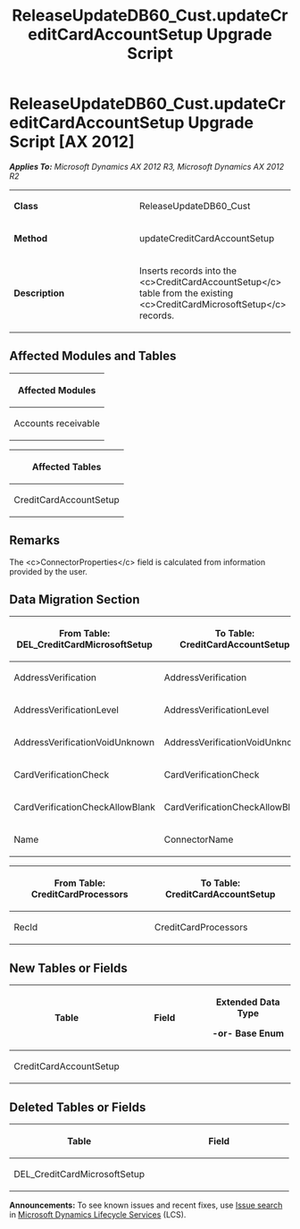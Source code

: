 ﻿---
title: ReleaseUpdateDB60_Cust.updateCreditCardAccountSetup Upgrade Script
TOCTitle: ReleaseUpdateDB60_Cust.updateCreditCardAccountSetup Upgrade Script
ms:assetid: 586b90fc-112b-e4b2-1c13-641c00857364
ms:mtpsurl: https://msdn.microsoft.com/en-us/library/JJ736255(v=AX.60)
ms:contentKeyID: 49708430
ms.date: 05/18/2015
mtps_version: v=AX.60
---

# ReleaseUpdateDB60\_Cust.updateCreditCardAccountSetup Upgrade Script [AX 2012]


_**Applies To:** Microsoft Dynamics AX 2012 R3, Microsoft Dynamics AX 2012 R2_

<table>
<colgroup>
<col style="width: 50%" />
<col style="width: 50%" />
</colgroup>
<tbody>
<tr class="odd">
<td><p><strong>Class</strong></p></td>
<td><p>ReleaseUpdateDB60_Cust</p></td>
</tr>
<tr class="even">
<td><p><strong>Method</strong></p></td>
<td><p>updateCreditCardAccountSetup</p></td>
</tr>
<tr class="odd">
<td><p><strong>Description</strong></p></td>
<td><p>Inserts records into the &lt;c&gt;CreditCardAccountSetup&lt;/c&gt; table from the existing &lt;c&gt;CreditCardMicrosoftSetup&lt;/c&gt; records.</p></td>
</tr>
</tbody>
</table>


## Affected Modules and Tables

<table>
<colgroup>
<col style="width: 100%" />
</colgroup>
<thead>
<tr class="header">
<th><p>Affected Modules</p></th>
</tr>
</thead>
<tbody>
<tr class="odd">
<td><p>Accounts receivable</p></td>
</tr>
</tbody>
</table>


<table>
<colgroup>
<col style="width: 100%" />
</colgroup>
<thead>
<tr class="header">
<th><p>Affected Tables</p></th>
</tr>
</thead>
<tbody>
<tr class="odd">
<td><p>CreditCardAccountSetup</p></td>
</tr>
</tbody>
</table>


## Remarks

The \<c\>ConnectorProperties\</c\> field is calculated from information provided by the user.

## Data Migration Section

<table>
<colgroup>
<col style="width: 50%" />
<col style="width: 50%" />
</colgroup>
<thead>
<tr class="header">
<th><p>From Table: DEL_CreditCardMicrosoftSetup</p></th>
<th><p>To Table: CreditCardAccountSetup</p></th>
</tr>
</thead>
<tbody>
<tr class="odd">
<td><p>AddressVerification</p></td>
<td><p>AddressVerification</p></td>
</tr>
<tr class="even">
<td><p>AddressVerificationLevel</p></td>
<td><p>AddressVerificationLevel</p></td>
</tr>
<tr class="odd">
<td><p>AddressVerificationVoidUnknown</p></td>
<td><p>AddressVerificationVoidUnknown</p></td>
</tr>
<tr class="even">
<td><p>CardVerificationCheck</p></td>
<td><p>CardVerificationCheck</p></td>
</tr>
<tr class="odd">
<td><p>CardVerificationCheckAllowBlank</p></td>
<td><p>CardVerificationCheckAllowBlank</p></td>
</tr>
<tr class="even">
<td><p>Name</p></td>
<td><p>ConnectorName</p></td>
</tr>
</tbody>
</table>


<table>
<colgroup>
<col style="width: 50%" />
<col style="width: 50%" />
</colgroup>
<thead>
<tr class="header">
<th><p>From Table: CreditCardProcessors</p></th>
<th><p>To Table: CreditCardAccountSetup</p></th>
</tr>
</thead>
<tbody>
<tr class="odd">
<td><p>RecId</p></td>
<td><p>CreditCardProcessors</p></td>
</tr>
</tbody>
</table>


## New Tables or Fields

<table>
<colgroup>
<col style="width: 33%" />
<col style="width: 33%" />
<col style="width: 33%" />
</colgroup>
<thead>
<tr class="header">
<th><p>Table</p></th>
<th><p>Field</p></th>
<th><p>Extended Data Type</p>
<p>-or- Base Enum</p></th>
</tr>
</thead>
<tbody>
<tr class="odd">
<td><p>CreditCardAccountSetup</p></td>
<td><p></p></td>
<td><p></p></td>
</tr>
</tbody>
</table>


## Deleted Tables or Fields

<table>
<colgroup>
<col style="width: 50%" />
<col style="width: 50%" />
</colgroup>
<thead>
<tr class="header">
<th><p>Table</p></th>
<th><p>Field</p></th>
</tr>
</thead>
<tbody>
<tr class="odd">
<td><p>DEL_CreditCardMicrosoftSetup</p></td>
<td><p></p></td>
</tr>
</tbody>
</table>

  
**Announcements:** To see known issues and recent fixes, use [Issue search](http://go.microsoft.com/fwlink/?linkid=389258) in [Microsoft Dynamics Lifecycle Services](http://go.microsoft.com/fwlink/?linkid=306505) (LCS).

